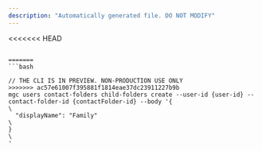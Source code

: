 ```yaml
---
description: "Automatically generated file. DO NOT MODIFY"
---
```


<<<<<<< HEAD
```cli

=======
```bash

// THE CLI IS IN PREVIEW. NON-PRODUCTION USE ONLY
>>>>>>> ac57e61007f395881f1814eae37dc23911227b9b
mgc users contact-folders child-folders create --user-id {user-id} --contact-folder-id {contactFolder-id} --body '{\
  "displayName": "Family"\
}\
'

```